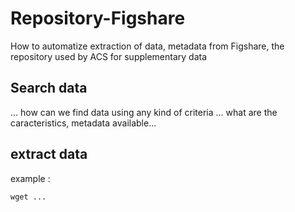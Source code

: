 # Repository-Figshare
How to automatize extraction of data, metadata from Figshare, the repository used by ACS for supplementary data

## Search data

... how can we find data using any kind of criteria
... what are the caracteristics, metadata available...

## extract data

example :

```
wget ...
```
